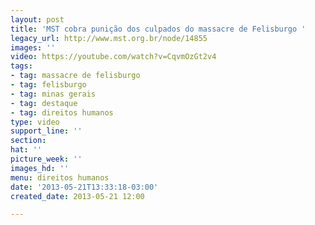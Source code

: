 ```yaml
---
layout: post
title: 'MST cobra punição dos culpados do massacre de Felisburgo '
legacy_url: http://www.mst.org.br/node/14855
images: ''
video: https://youtube.com/watch?v=CqvmOzGt2v4
tags:
- tag: massacre de felisburgo
- tag: felisburgo
- tag: minas gerais
- tag: destaque
- tag: direitos humanos
type: video
support_line: ''
section: 
hat: ''
picture_week: ''
images_hd: ''
menu: direitos humanos
date: '2013-05-21T13:33:18-03:00'
created_date: 2013-05-21 12:00

---
```

<p>&nbsp;</p><p style="text-align: center;"><object data="http://www.youtube.com/v/CqvmOzGt2v4" type="application/x-shockwave-flash" height="500" width="600"><param name="src" value="http://www.youtube.com/v/CqvmOzGt2v4"></object></p>
